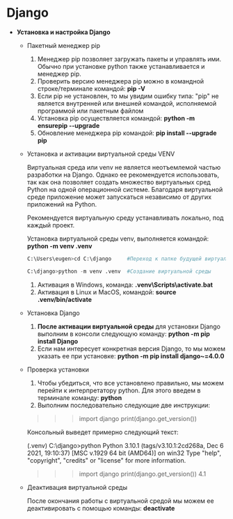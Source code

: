 # Django

- **Установка и настройка Django**
    - Пакетный менеджер pip
        1. Менеджер pip позволяет загружать пакеты и управлять ими. Обычно при установке python также устанавливается и менеджер pip.
        2. Проверить версию менеджера pip можно в командной строке/терминале командой: **pip -V**
        3. Если pip не установлен, то мы увидим ошибку типа:  "pip" не является внутренней или внешней командой, исполняемой программой или пакетным файлом
        4. Установка pip осуществляется командой: **python -m ensurepip --upgrade**
        5. Обновление менеджера pip командой: **pip install --upgrade pip**
    - Установка и активации виртуальной среды VENV
        
        Виртуальная среда или venv не является неотъемлемой частью разработки на Django. Однако ее рекомендуется использовать, так как она позволяет создать множество виртуальных сред Python на одной операционной системе. Благодаря виртуальной среде приложение может запускаться независимо от других приложений на Python.
        
        Рекомендуется виртуальную среду устанавливать локально, под каждый проект.
        
        Установка виртуальной среды venv, выполняется командой:   **python -m venv .venv**
        
        ```python
        C:\Users\eugen>cd C:\django     #Переход к папке будущей виртуальной среды
        
        C:\django>python -m venv .venv  #Создание виртуальной среды
        
        ```
        
        1. Активация в Windows, команда: **.venv\Scripts\activate.bat**
        2. Активация в Linux и MacOS, командой: **source .venv/bin/activate**
        
    - Установка Django
        1. **После активации виртуальной среды** для установки Django выполним в консоли следующую команду: **python -m pip install Django**
        2. Если нам интересует конкретная версия Django, то мы можем указать ее при установке: **python -m pip install django~=4.0.0**
    - Проверка установки
        1. Чтобы убедиться, что все установлено правильно, мы можем перейти к интерпретатору python. Для этого введем в терминале команду: **python**
        2. Выполним последовательно следующие две инструкции: 
        
        >>> import django
        >>> print(django.get_version())
        
        Консольный выведет примерно следующий текст:
        
        (.venv) C:\django>python
        Python 3.10.1 (tags/v3.10.1:2cd268a, Dec  6 2021, 19:10:37) [MSC v.1929 64 bit (AMD64)] on win32
        Type "help", "copyright", "credits" or "license" for more information.
        
        >>> import django
        >>> print(django.get_version())
        4.1 
        
    - Деактивация виртуальной среды
        
        После окончания работы с виртуальной средой мы можем ее деактивировать с помощью команды: **deactivate**